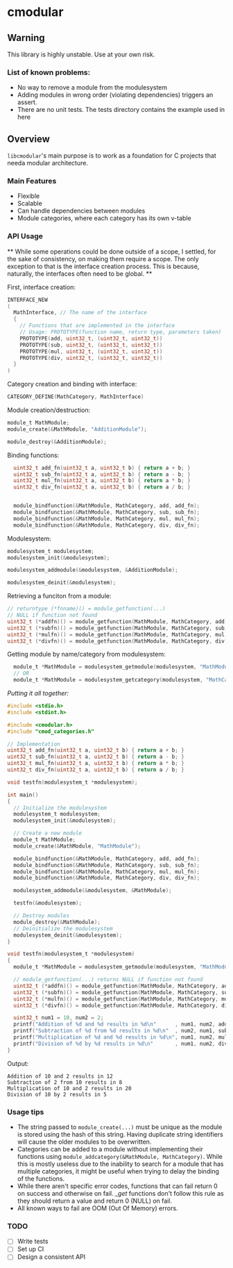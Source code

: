 # cmodular

## Warning
This library is highly unstable. Use at your own risk.

### List of known problems:
- No way to remove a module from the modulesystem
- Adding modules in wrong order (violating dependencies) triggers an assert.
- There are no unit tests. The tests directory contains the example used in here

## Overview

`libcmodular`'s main purpose is to work as a foundation for C projects that needa modular architecture.

### Main Features

- Flexible
- Scalable
- Can handle dependencies between modules
- Module categories, where each category has its own v-table

### API Usage

** While some operations could be done outside of a scope, I settled, for the
sake of consistency, on making them require a scope. The only exception to that
is the interface creation process. This is because, naturally, the interfaces
often need to be global. **

First, interface creation:
```c
INTERFACE_NEW
(
  MathInterface, // The name of the interface
  {
    // Functions that are implemented in the interface
    // Usage: PROTOTYPE(function name, return type, parameters taken)
    PROTOTYPE(add, uint32_t, (uint32_t, uint32_t))
    PROTOTYPE(sub, uint32_t, (uint32_t, uint32_t))
    PROTOTYPE(mul, uint32_t, (uint32_t, uint32_t))
    PROTOTYPE(div, uint32_t, (uint32_t, uint32_t))
  }
)
```

Category creation and binding with interface:
```c
CATEGORY_DEFINE(MathCategory, MathInterface)
```

Module creation/destruction:
```c
module_t MathModule;
module_create(&MathModule, "AdditionModule");

module_destroy(&AdditionModule);
```

Binding functions:
```c
  uint32_t add_fn(uint32_t a, uint32_t b) { return a + b; }
  uint32_t sub_fn(uint32_t a, uint32_t b) { return a - b; }
  uint32_t mul_fn(uint32_t a, uint32_t b) { return a * b; }
  uint32_t div_fn(uint32_t a, uint32_t b) { return a / b; }


  module_bindfunction(&MathModule, MathCategory, add, add_fn);
  module_bindfunction(&MathModule, MathCategory, sub, sub_fn);
  module_bindfunction(&MathModule, MathCategory, mul, mul_fn);
  module_bindfunction(&MathModule, MathCategory, div, div_fn);
```

Modulesystem:
```c
modulesystem_t modulesystem;
modulesystem_init(&modulesystem);

modulesystem_addmodule(&modulesystem, &AdditionModule);

modulesystem_deinit(&modulesystem);
```

Retrieving a funciton from a module:
```c
// returntype (*fnname)() = module_getfunction(...)
// NULL if function not found
uint32_t (*addfn)() = module_getfunction(MathModule, MathCategory, add);
uint32_t (*subfn)() = module_getfunction(MathModule, MathCategory, sub);
uint32_t (*mulfn)() = module_getfunction(MathModule, MathCategory, mul);
uint32_t (*divfn)() = module_getfunction(MathModule, MathCategory, div);
```

Getting module by name/category from modulesystem:
```c
  module_t *MathModule = modulesystem_getmodule(modulesystem, "MathModule");
  // OR
  module_t *MathModule = modulesystem_getcategory(modulesystem, "MathCategory");
```

*Putting it all together:*
```c
#include <stdio.h>
#include <stdint.h>

#include <cmodular.h>
#include "cmod_categories.h"

// Implementation
uint32_t add_fn(uint32_t a, uint32_t b) { return a + b; }
uint32_t sub_fn(uint32_t a, uint32_t b) { return a - b; }
uint32_t mul_fn(uint32_t a, uint32_t b) { return a * b; }
uint32_t div_fn(uint32_t a, uint32_t b) { return a / b; }

void testfn(modulesystem_t *modulesystem);

int main()
{
  // Initialize the modulesystem
  modulesystem_t modulesystem;
  modulesystem_init(&modulesystem);

  // Create a new module
  module_t MathModule;
  module_create(&MathModule, "MathModule");

  module_bindfunction(&MathModule, MathCategory, add, add_fn);
  module_bindfunction(&MathModule, MathCategory, sub, sub_fn);
  module_bindfunction(&MathModule, MathCategory, mul, mul_fn);
  module_bindfunction(&MathModule, MathCategory, div, div_fn);

  modulesystem_addmodule(&modulesystem, &MathModule);

  testfn(&modulesystem);

  // Destroy modules
  module_destroy(&MathModule);
  // Deinitialize the modulesystem
  modulesystem_deinit(&modulesystem);
}

void testfn(modulesystem_t *modulesystem)
{
  module_t *MathModule = modulesystem_getmodule(modulesystem, "MathModule");

  // module_getfunction(...) returns NULL if function not found
  uint32_t (*addfn)() = module_getfunction(MathModule, MathCategory, add);
  uint32_t (*subfn)() = module_getfunction(MathModule, MathCategory, sub);
  uint32_t (*mulfn)() = module_getfunction(MathModule, MathCategory, mul);
  uint32_t (*divfn)() = module_getfunction(MathModule, MathCategory, div);

  uint32_t num1 = 10, num2 = 2;
  printf("Addition of %d and %d results in %d\n"      , num1, num2, addfn(num1, num2));
  printf("Subtraction of %d from %d results in %d\n"  , num2, num1, subfn(num1, num2));
  printf("Multiplication of %d and %d results in %d\n", num1, num2, mulfn(num1, num2));
  printf("Division of %d by %d results in %d\n"       , num1, num2, divfn(num1, num2));
}
```
Output:
```
Addition of 10 and 2 results in 12
Subtraction of 2 from 10 results in 8
Multiplication of 10 and 2 results in 20
Division of 10 by 2 results in 5
```

### Usage tips
- The string passed to `module_create(...)` must be unique as the module is stored
  using the hash of this string. Having duplicate string identifiers will cause
  the older modules to be overwritten.
- Categories can be added to a module without implementing their functions using
  `module_addcategory(&MathModule, MathCategory)`. While this is mostly useless 
  due to the inability to search for a module that has multiple categories, it 
  might be useful when trying to delay the binding of the functions.
- While there aren't specific error codes, functions that can fail return 0 on success
  and otherwise on fail. *_get* functions don't follow this rule as they should return
  a value and return 0 (NULL) on fail.
- All known ways to fail are OOM (Out Of Memory) errors.

### TODO

- [ ] Write tests
- [ ] Set up CI
- [ ] Design a consistent API
